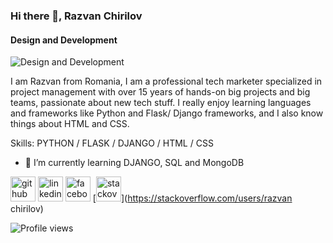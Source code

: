 ### Hi there 👋, Razvan Chirilov
#### Design and Development
![Design and Development](https://media-exp1.licdn.com/dms/image/C4D16AQFqkuq1Pnb5aQ/profile-displaybackgroundimage-shrink_350_1400/0/1585136241413?e=1635379200&v=beta&t=IXkCnU4UGCgmZYZXn8yU53NvP6towEJ4l_afLYcnd3c)

I am Razvan from Romania, I am a professional tech marketer specialized in project management with over 15 years of hands-on big projects and big teams, passionate about new tech stuff. I really enjoy learning languages and frameworks like Python and Flask/ Django frameworks, and I also know things about HTML and CSS.

Skills: PYTHON / FLASK / DJANGO / HTML / CSS

- 🌱 I’m currently learning DJANGO, SQL and MongoDB 


[<img src='https://cdn.jsdelivr.net/npm/simple-icons@3.0.1/icons/github.svg' alt='github' height='40'>](https://github.com/razvanchirilov)  [<img src='https://cdn.jsdelivr.net/npm/simple-icons@3.0.1/icons/linkedin.svg' alt='linkedin' height='40'>](https://www.linkedin.com/in/razvanchirilov/)  [<img src='https://cdn.jsdelivr.net/npm/simple-icons@3.0.1/icons/facebook.svg' alt='facebook' height='40'>](https://www.facebook.com/razvanchirilov)  [<img src='https://cdn.jsdelivr.net/npm/simple-icons@3.0.1/icons/stackoverflow.svg' alt='stackoverflow' height='40'>](https://stackoverflow.com/users/razvan chirilov)  

![Profile views](https://gpvc.arturio.dev/razvanchirilov)  
